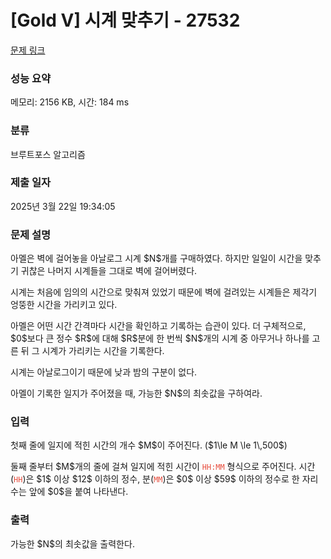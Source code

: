 # [Gold V] 시계 맞추기 - 27532 

[문제 링크](https://www.acmicpc.net/problem/27532) 

### 성능 요약

메모리: 2156 KB, 시간: 184 ms

### 분류

브루트포스 알고리즘

### 제출 일자

2025년 3월 22일 19:34:05

### 문제 설명

<p>아멜은 벽에 걸어놓을 아날로그 시계 $N$개를 구매하였다. 하지만 일일이 시간을 맞추기 귀찮은 나머지 시계들을 그대로 벽에 걸어버렸다.</p>

<p>시계는 처음에 임의의 시간으로 맞춰져 있었기 때문에 벽에 걸려있는 시계들은 제각기 엉뚱한 시간을 가리키고 있다.</p>

<p>아멜은 어떤 시간 간격마다 시간을 확인하고 기록하는 습관이 있다. 더 구체적으로, $0$보다 큰 정수 $R$에 대해 $R$분에 한 번씩 $N$개의 시계 중 아무거나 하나를 고른 뒤 그 시계가 가리키는 시간을 기록한다.</p>

<p>시계는 아날로그이기 때문에 낮과 밤의 구분이 없다.</p>

<p>아멜이 기록한 일지가 주어졌을 때, 가능한 $N$의 최솟값을 구하여라.</p>

### 입력 

 <p>첫째 줄에 일지에 적힌 시간의 개수 $M$이 주어진다. ($1\le M \le 1\,500$)</p>

<p>둘째 줄부터 $M$개의 줄에 걸쳐 일지에 적힌 시간이 <span style="color:#e74c3c;"><code>HH:MM</code></span> 형식으로 주어진다. 시간(<span style="color:#e74c3c;"><code>HH</code></span>)은 $1$ 이상 $12$ 이하의 정수, 분(<span style="color:#e74c3c;"><code>MM</code></span>)은 $0$ 이상 $59$ 이하의 정수로 한 자리 수는 앞에 $0$을 붙여 나타낸다.</p>

### 출력 

 <p>가능한 $N$의 최솟값을 출력한다.</p>

